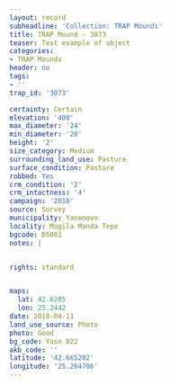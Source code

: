 ```yaml
---
layout: record
subheadline: 'Collection: TRAP Mounds'
title: TRAP Mound - 3073
teaser: Test example of object
categories:
- TRAP Mounds
header: no
tags:
- ''
trap_id: '3073'

certainty: Certain
elevation: '400'
max_diameter: '24'
min_diameter: '20'
height: '2'
size_category: Medium
surrounding_land_use: Pasture
surface_condition: Pasture
robbed: Yes
crm_condition: '2'
crm_intactness: '4'
campaign: '2010'
source: Survey
municipality: Yasenovo
locality: Mogila Manda Tepe
bgcode: DS001
notes: |


rights: standard


maps:
  lat: 42.6285
  lon: 25.2442
date: 2018-04-11
land_use_source: Photo
photo: Good
bg_code: Yasn 022
akb_code: ''
latitude: '42.665202'
longitude: '25.264706'
---
```

